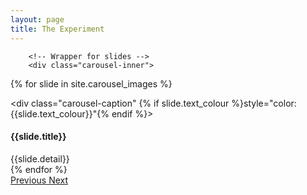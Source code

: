 ```yaml
---
layout: page
title: The Experiment
---
```

<div class="container">
  <div class="row">
    <div class="col-2"></div>
    <div class="col-8">
      <div id="carousel-example-generic" class="carousel slide" data-ride="carousel" style=" width:100%;">


        <!-- Wrapper for slides -->
        <div class="carousel-inner">
{% for slide in site.carousel_images %}
          <div class="item {% if forloop.first == true %} active {% endif %}">
            <div style="background:url({{slide.image_url}}) center center; background-size:cover;" class="slider-size">
              <div class="carousel-caption" {% if slide.text_colour %}style="color:{{slide.text_colour}}"{% endif %}>
                <h4>{{slide.title}}</h4>
                {{slide.detail}}
              </div>
            </div>
          </div>
{% endfor %}
        </div>
        <!-- Controls -->
        <a class="left carousel-control" href="#carousel-example-generic" role="button" data-slide="prev">
          <span class="glyphicon glyphicon-chevron-left" aria-hidden="true"></span>
          <span class="sr-only">Previous</span>
        </a>
        <a class="right carousel-control" href="#carousel-example-generic" role="button" data-slide="next">
          <span class="glyphicon glyphicon-chevron-right" aria-hidden="true"></span>
          <span class="sr-only">Next</span>
        </a>
      </div>
    </div>
    <div class="col-2"></div>
  </div>
</div>

